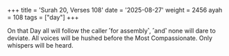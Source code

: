 +++
title = 'Surah 20, Verses 108'
date = '2025-08-27'
weight = 2456
ayah = 108
tags = ["day"]
+++

On that Day all will follow the caller ˹for assembly˺, ˹and˺ none will dare to deviate. All voices will be hushed before the Most Compassionate. Only whispers will be heard.